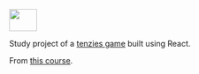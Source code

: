 <img width="50px" height="40px" src="https://cdn.jsdelivr.net/gh/devicons/devicon/icons/react/react-original.svg" />

Study project of a [tenzies game](https://deboradeotti.github.io/tenzies/) built using React.

From [this course](https://www.youtube.com/watch?v=bMknfKXIFA8).